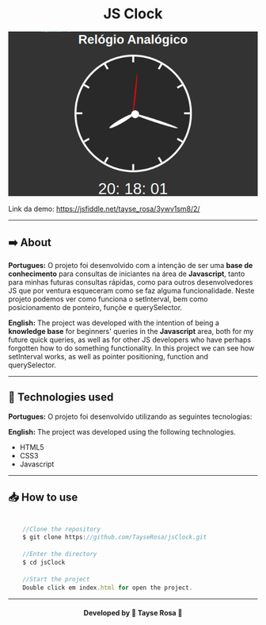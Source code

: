 <h1 align="center"> JS Clock </h1>

<img src="readme1.png" />

Link da demo: https://jsfiddle.net/tayse_rosa/3ywv1sm8/2/

---

## ➡️ About
<b>Portugues:</b>
O projeto foi desenvolvido com a intenção de ser uma **base de conhecimento** para consultas de iniciantes na área de **Javascript**, tanto para minhas futuras consultas rápidas, como para outros desenvolvedores JS que por ventura esqueceram como se faz alguma funcionalidade.
Neste projeto podemos ver como funciona o setInterval, bem como posicionamento de ponteiro, funçõe e querySelector.

<b>English:</b>
The project was developed with the intention of being a **knowledge base** for beginners' queries in the **Javascript** area, both for my future quick queries, as well as for other JS developers who have perhaps forgotten how to do something functionality. In this project we can see how setInterval works, as well as pointer positioning, function and querySelector.

---

## 🚀 Technologies used
<b>Portugues:</b>
O projeto foi desenvolvido utilizando as seguintes tecnologias:

<b>English:</b>
The project was developed using the following technologies.

- HTML5
- CSS3
- Javascript

---

## 📥 How to use
```js

    //Clone the repository
    $ git clone https://github.com/TayseRosa/jsClock.git

    //Enter the directory 
    $ cd jsClock

    //Start the project
    Double click em index.html for open the project.

``` 

---
<h4 align="center"> Developed by 🚀 Tayse Rosa 🌸 </h4>
